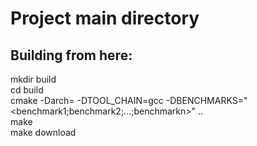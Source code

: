 # Project main directory
## Building from here:

mkdir build  
cd build  
cmake -Darch=<arch> -DTOOL_CHAIN=gcc -DBENCHMARKS="<benchmark1;benchmark2;...;benchmarkn>" ..  
make  
make download
